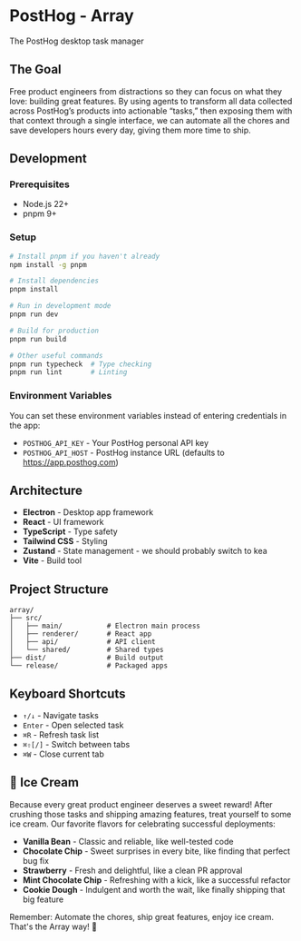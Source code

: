 # PostHog - Array

The PostHog desktop task manager

## The Goal

Free product engineers from distractions so they can focus on what they love: building great features. By using agents to transform all data collected across PostHog’s products into actionable “tasks,” then exposing them with that context through a single interface, we can automate all the chores and save developers hours every day, giving them more time to ship.

## Development

### Prerequisites

- Node.js 22+
- pnpm 9+

### Setup

```bash
# Install pnpm if you haven't already
npm install -g pnpm

# Install dependencies
pnpm install

# Run in development mode
pnpm run dev

# Build for production
pnpm run build

# Other useful commands
pnpm run typecheck  # Type checking
pnpm run lint       # Linting
```

### Environment Variables

You can set these environment variables instead of entering credentials in the app:

- `POSTHOG_API_KEY` - Your PostHog personal API key
- `POSTHOG_API_HOST` - PostHog instance URL (defaults to https://app.posthog.com)

## Architecture

- **Electron** - Desktop app framework
- **React** - UI framework
- **TypeScript** - Type safety
- **Tailwind CSS** - Styling
- **Zustand** - State management - we should probably switch to kea
- **Vite** - Build tool

## Project Structure

```
array/
├── src/
│   ├── main/           # Electron main process
│   ├── renderer/       # React app
│   ├── api/            # API client
│   └── shared/         # Shared types
├── dist/               # Build output
└── release/            # Packaged apps
```

## Keyboard Shortcuts

- `↑/↓` - Navigate tasks
- `Enter` - Open selected task
- `⌘R` - Refresh task list
- `⌘⇧[/]` - Switch between tabs
- `⌘W` - Close current tab

## 🍦 Ice Cream

Because every great product engineer deserves a sweet reward! After crushing those tasks and shipping amazing features, treat yourself to some ice cream. Our favorite flavors for celebrating successful deployments:

- **Vanilla Bean** - Classic and reliable, like well-tested code
- **Chocolate Chip** - Sweet surprises in every bite, like finding that perfect bug fix
- **Strawberry** - Fresh and delightful, like a clean PR approval
- **Mint Chocolate Chip** - Refreshing with a kick, like a successful refactor
- **Cookie Dough** - Indulgent and worth the wait, like finally shipping that big feature

Remember: Automate the chores, ship great features, enjoy ice cream. That's the Array way! 🚀